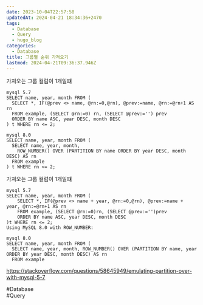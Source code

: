 ```yaml
---
date: 2023-10-04T22:57:58
updatedAt: 2024-04-21 18:34:36+2470
tags:
  - Database
  - Query
  - hugo_blog
categories:
  - Database
title: 그룹별 순위 가져오기
lastmod: 2024-04-21T09:36:37.946Z
---
```

가져오는 그룹 컬럼이 1개일떄

```
mysql 5.7
SELECT name, year, month FROM (
  SELECT *, IF(@prev <> name, @rn:=0,@rn), @prev:=name, @rn:=@rn+1 AS rn
  FROM example, (SELECT @rn:=0) rn, (SELECT @prev:='') prev
  ORDER BY name ASC, year DESC, month DESC
) t WHERE rn <= 2;

mysql 8.0 
SELECT name, year, month FROM (
  SELECT name, year, month, 
    ROW_NUMBER() OVER (PARTITION BY name ORDER BY year DESC, month DESC) AS rn
  FROM example
) t WHERE rn <= 2;
```

가져오는 그룹 컬럼이 1개일떄

```
mysql 5.7
SELECT name, year, month FROM (
    SELECT *, IF(@prev <> name + year, @rn:=0,@rn), @prev:=name + year, @rn:=@rn+1 AS rn
    FROM example, (SELECT @rn:=0)rn, (SELECT @prev:='')prev
    ORDER BY name ASC, year DESC, month DESC
)t WHERE rn <= 2;
Using MySQL 8.0 with ROW_NUMBER:

mysql 8.0
SELECT name, year, month FROM (
  SELECT name, year, month, ROW_NUMBER() OVER (PARTITION BY name, year ORDER BY year DESC, month DESC) AS rn
  FROM example
```

<https://stackoverflow.com/questions/58645949/emulating-partition-over-with-mysql-5-7>

\#Database\
\#Query
